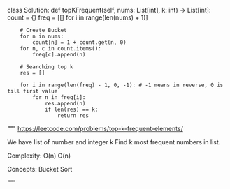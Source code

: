 class Solution:
    def topKFrequent(self, nums: List[int], k: int) -> List[int]:
        count = {}
        freq = [[] for i in range(len(nums) + 1)]
        
        # Create Bucket
        for n in nums:
            count[n] = 1 + count.get(n, 0)
        for n, c in count.items():
            freq[c].append(n)
        
        # Searching top k
        res = []
        
        for i in range(len(freq) - 1, 0, -1): # -1 means in reverse, 0 is till first value
            for n in freq[i]:
                res.append(n)
                if len(res) == k:
                    return res
                    
"""
https://leetcode.com/problems/top-k-frequent-elements/

We have list of number and integer k
Find k most frequent numbers in list.

Complexity:
O(n)
O(n)

Concepts:
Bucket Sort

"""

